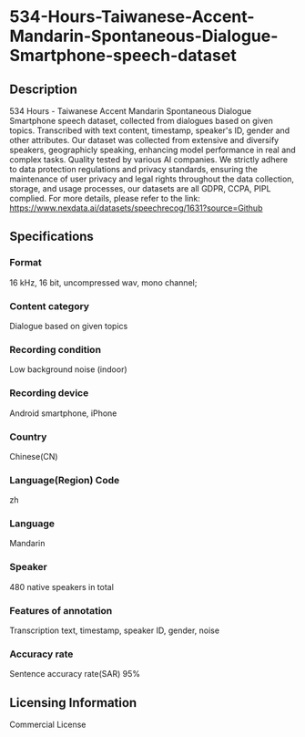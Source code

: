 # 534-Hours-Taiwanese-Accent-Mandarin-Spontaneous-Dialogue-Smartphone-speech-dataset

## Description
534 Hours - Taiwanese Accent Mandarin Spontaneous Dialogue Smartphone speech dataset, collected from dialogues based on given topics. Transcribed with text content, timestamp, speaker's ID, gender and other attributes. Our dataset was collected from extensive and diversify speakers, geographicly speaking, enhancing model performance in real and complex tasks. Quality tested by various AI companies. We strictly adhere to data protection regulations and privacy standards, ensuring the maintenance of user privacy and legal rights throughout the data collection, storage, and usage processes, our datasets are all GDPR, CCPA, PIPL complied.
For more details, please refer to the link: https://www.nexdata.ai/datasets/speechrecog/1631?source=Github

## Specifications
### Format
16 kHz, 16 bit, uncompressed wav, mono channel;
### Content category
Dialogue based on given topics
### Recording condition
Low background noise (indoor)
### Recording device
Android smartphone, iPhone
### Country
Chinese(CN)
### Language(Region) Code
zh
### Language
Mandarin
### Speaker
480 native speakers in total
### Features of annotation
Transcription text, timestamp, speaker ID, gender, noise
### Accuracy rate
Sentence accuracy rate(SAR) 95%

## Licensing Information
Commercial License














